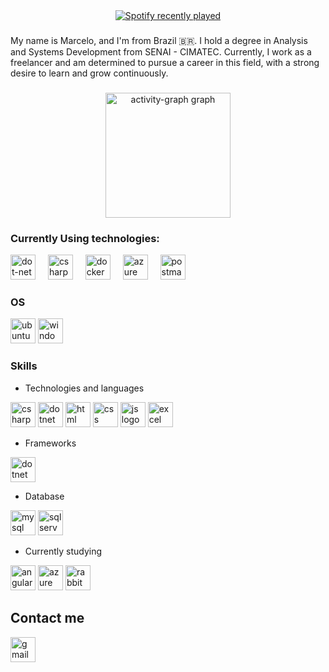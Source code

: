 <div align="center">
  <a href="https://open.spotify.com/user/marcelo__1998">
    <img src="https://spotify-recently-played-readme.vercel.app/api?user=marcelo__1998&count=1&unique=false" alt="Spotify recently played"  />
  </a>
</div>

###

<p align="left">My name is Marcelo, and I'm from Brazil 🇧🇷. I hold a degree in Analysis and Systems Development from SENAI - CIMATEC. Currently, I work as a freelancer and am determined to pursue a career in this field, with a strong desire to learn and grow continuously.</p>

###

<div align="center">
  <img src="https://github-readme-activity-graph.vercel.app/graph?username=Mmarcelinho&radius=16&theme=high-contrast&area=false&order=5&hide_border=true&hide_title=true" height="200" alt="activity-graph graph"  />
</div>

###

### Currently Using technologies:

<div align="left">
  <img src="https://skillicons.dev/icons?i=dotnet" height="40" alt="dot-net logo"  />
  <img width="12" />
  <img src="https://skillicons.dev/icons?i=cs" height="40" alt="csharp logo"  />
  <img width="12" />
  <img src="https://skillicons.dev/icons?i=docker" height="40" alt="docker logo"  />
  <img width="12" />
  <img src="https://skillicons.dev/icons?i=azure" height="40" alt="azure logo"  />
  <img width="12" />
  <img src="https://skillicons.dev/icons?i=postman" height="40" alt="postman logo"  />
</div>

###

### OS

<div align="left">
  <img src="https://img.shields.io/badge/Ubuntu-E95420?style=for-the-badge&logo=ubuntu&logoColor=white" height="40" alt="ubuntu logo"  />
  
  <img src="https://img.shields.io/badge/Windows-0078D6?style=for-the-badge&logo=windows&logoColor=white" height="40" alt="windows logo"  />
</div>

### Skills

- Technologies and languages

<div align="left">
  <img src="https://img.shields.io/badge/C%23-239120?style=for-the-badge&logo=c-sharp&logoColor=white" height="40" alt="csharp logo"  />

  <img src="https://img.shields.io/badge/.NET-5C2D91?style=for-the-badge&logo=.net&logoColor=white" height="40" alt="dotnet logo"  />
  
  <img src="https://img.shields.io/badge/HTML-239120?style=for-the-badge&logo=html5&logoColor=white" height="40" alt="html logo"  />

  <img src="https://img.shields.io/badge/CSS-239120?&style=for-the-badge&logo=css3&logoColor=white" height="40" alt="css logo"  />

  <img src="https://img.shields.io/badge/JavaScript-323330?style=for-the-badge&logo=javascript&logoColor=F7DF1E" height="40" alt="js logo"  />

  <img src="https://img.shields.io/badge/Microsoft_Excel-217346?style=for-the-badge&logo=microsoft-excel&logoColor=white" height="40" alt="excel logo"  />

</div>

- Frameworks

<div align="left">
  <img src="https://img.shields.io/badge/.NET-5C2D91?style=for-the-badge&logo=.net&logoColor=white" height="40" alt="dotnet logo"  />
</div>

- Database

<div align="left">
  
  <img src="https://img.shields.io/badge/MySQL-00000F?style=for-the-badge&logo=mysql&logoColor=white" height="40" alt="mysql logo"  />

  <img src="https://img.shields.io/badge/Microsoft_SQL_Server-CC2927?style=for-the-badge&logo=microsoft-sql-server&logoColor=white" height="40" alt="sql server logo"  />

</div>

- Currently studying

 <div align="left">
  
  <img src="https://img.shields.io/badge/Angular-DD0031?style=for-the-badge&logo=angular&logoColor=white" height="40" alt="angular logo"  />

  <img src="https://img.shields.io/badge/Azure_DevOps-0078D7?style=for-the-badge&logo=azure-devops&logoColor=white" height="40" alt="azure devops logo"  />

  <img src="https://img.shields.io/badge/rabbitmq-%23FF6600.svg?&style=for-the-badge&logo=rabbitmq&logoColor=white" height="40" alt="rabbit mq logo"  />

</div>


## Contact me

<div align="left">
  <a href="marcelorosario2001@gmail.com" target="_blank">
    <img src="https://img.shields.io/badge/Gmail-D14836?style=for-the-badge&logo=gmail&logoColor=white"  height="40" alt="gmail logo"  />
  </a>
</div>

